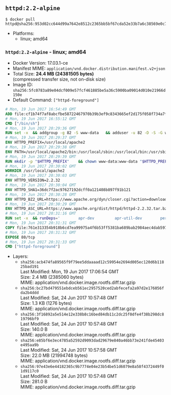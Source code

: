 ## `httpd:2.2-alpine`

```console
$ docker pull httpd@sha256:953d02cc644d99a7642e8512c2365bb5bf67cda52e33b7a6c38569e0c7a334be
```

-	Platforms:
	-	linux; amd64

### `httpd:2.2-alpine` - linux; amd64

-	Docker Version: 17.03.1-ce
-	Manifest MIME: `application/vnd.docker.distribution.manifest.v2+json`
-	Total Size: **24.4 MB (24381505 bytes)**  
	(compressed transfer size, not on-disk size)
-	Image ID: `sha256:5fc0783a89e04dcf009e57fcf461885be5a36c5900ba09014d010e21966d150e`
-	Default Command: `["httpd-foreground"]`

```dockerfile
# Mon, 19 Jun 2017 16:54:49 GMT
ADD file:cf1b74f7af8abcfbe58722467970b39b3ef9c8343665ef2d175f058f734a7f6e in / 
# Mon, 19 Jun 2017 16:55:12 GMT
CMD ["/bin/sh"]
# Mon, 19 Jun 2017 20:29:36 GMT
RUN set -x 	&& addgroup -g 82 -S www-data 	&& adduser -u 82 -D -S -G www-data www-data
# Mon, 19 Jun 2017 20:29:37 GMT
ENV HTTPD_PREFIX=/usr/local/apache2
# Mon, 19 Jun 2017 20:29:38 GMT
ENV PATH=/usr/local/apache2/bin:/usr/local/sbin:/usr/local/bin:/usr/sbin:/usr/bin:/sbin:/bin
# Mon, 19 Jun 2017 20:29:39 GMT
RUN mkdir -p "$HTTPD_PREFIX" 	&& chown www-data:www-data "$HTTPD_PREFIX"
# Mon, 19 Jun 2017 20:30:02 GMT
WORKDIR /usr/local/apache2
# Mon, 19 Jun 2017 20:30:03 GMT
ENV HTTPD_VERSION=2.2.32
# Mon, 19 Jun 2017 20:30:04 GMT
ENV HTTPD_SHA1=36dc7f2ac97627192dcff0a121408b897f91b121
# Mon, 19 Jun 2017 20:30:28 GMT
ENV HTTPD_BZ2_URL=https://www.apache.org/dyn/closer.cgi?action=download&filename=httpd/httpd-2.2.32.tar.bz2
# Mon, 19 Jun 2017 20:30:29 GMT
ENV HTTPD_ASC_URL=https://www.apache.org/dist/httpd/httpd-2.2.32.tar.bz2.asc
# Mon, 19 Jun 2017 20:31:16 GMT
RUN set -x 	&& runDeps=' 		apr-dev 		apr-util-dev 		perl 	' 	&& apk add --no-cache --virtual .build-deps 		$runDeps 		ca-certificates 		coreutils 		dpkg-dev dpkg 		gcc 		gnupg 		libc-dev 		make 		openssl 		openssl-dev 		pcre-dev 		tar 		&& wget -O httpd.tar.bz2 "$HTTPD_BZ2_URL" 	&& echo "$HTTPD_SHA1 *httpd.tar.bz2" | sha1sum -c - 	&& wget -O httpd.tar.bz2.asc "$HTTPD_ASC_URL" 	&& export GNUPGHOME="$(mktemp -d)" 	&& gpg --keyserver ha.pool.sks-keyservers.net --recv-keys B1B96F45DFBDCCF974019235193F180AB55D9977 	&& gpg --batch --verify httpd.tar.bz2.asc httpd.tar.bz2 	&& rm -rf "$GNUPGHOME" httpd.tar.bz2.asc 		&& mkdir -p src 	&& tar -xf httpd.tar.bz2 -C src --strip-components=1 	&& rm httpd.tar.bz2 	&& cd src 		&& gnuArch="$(dpkg-architecture --query DEB_BUILD_GNU_TYPE)" 	&& ./configure 		--build="$gnuArch" 		--prefix="$HTTPD_PREFIX" 		--enable-mods-shared='all ssl ldap cache proxy authn_alias mem_cache file_cache authnz_ldap charset_lite dav_lock disk_cache' 	&& make -j "$(nproc)" 	&& make install 		&& cd .. 	&& rm -r src man manual 		&& sed -ri 		-e 's!^(\s*CustomLog)\s+\S+!\1 /proc/self/fd/1!g' 		-e 's!^(\s*ErrorLog)\s+\S+!\1 /proc/self/fd/2!g' 		"$HTTPD_PREFIX/conf/httpd.conf" 		&& runDeps="$runDeps $( 		scanelf --needed --nobanner --recursive /usr/local 			| awk '{ gsub(/,/, "\nso:", $2); print "so:" $2 }' 			| sort -u 			| xargs -r apk info --installed 			| sort -u 	)" 	&& apk add --virtual .httpd-rundeps $runDeps 	&& apk del .build-deps
# Mon, 19 Jun 2017 20:31:31 GMT
COPY file:761e313354b918b6cd7ea99975a4f6b53ff5381ba689bab2984aec4dab597215 in /usr/local/bin/ 
# Mon, 19 Jun 2017 20:31:32 GMT
EXPOSE 80/tcp
# Mon, 19 Jun 2017 20:31:33 GMT
CMD ["httpd-foreground"]
```

-	Layers:
	-	`sha256:acb474fa89565f9f79ee5ddaaaad12c59954e2694d005ec120d6b11825bad191`  
		Last Modified: Mon, 19 Jun 2017 17:06:54 GMT  
		Size: 2.4 MB (2385060 bytes)  
		MIME: application/vnd.docker.image.rootfs.diff.tar.gzip
	-	`sha256:bc27bd479551ebdceb561ec2957520ced2abfecefa2a97d2e176056fda2b4ddd`  
		Last Modified: Sat, 24 Jun 2017 10:57:48 GMT  
		Size: 1.3 KB (1276 bytes)  
		MIME: application/vnd.docker.image.rootfs.diff.tar.gzip
	-	`sha256:3f16892a5e514e12e338b8c16bed84db11c2dc25f0dfe4f38b298dc819796bf9`  
		Last Modified: Sat, 24 Jun 2017 10:57:48 GMT  
		Size: 140.0 B  
		MIME: application/vnd.docker.image.rootfs.diff.tar.gzip
	-	`sha256:e85bf6e3ec4785a52592d9093dad29679e840a46bb73e241fde45403e495aa9b`  
		Last Modified: Sat, 24 Jun 2017 10:57:58 GMT  
		Size: 22.0 MB (21994748 bytes)  
		MIME: application/vnd.docker.image.rootfs.diff.tar.gzip
	-	`sha256:97e43e6e44182365c9b7774e04e23b54be51d6079e8a58f4372449f01d9117c0`  
		Last Modified: Sat, 24 Jun 2017 10:57:48 GMT  
		Size: 281.0 B  
		MIME: application/vnd.docker.image.rootfs.diff.tar.gzip
